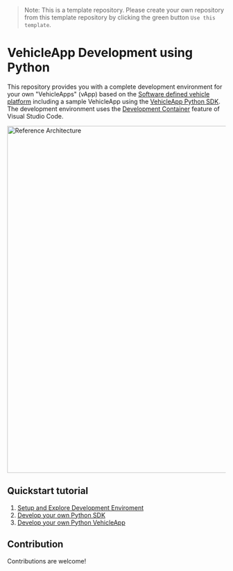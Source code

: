 > Note:
This is a template repository. Please create your own repository from this template repository by clicking the green button `Use this template`.

# VehicleApp Development using Python

This repository provides you with a complete development environment for your own "VehicleApps" (vApp) based on the [Software defined vehicle platform](https://sdv.eclipse.org/) including a sample VehicleApp using the [VehicleApp Python SDK](https://github.com/SoftwareDefinedVehicle/sdv-vehicle-app-python-sdk). The development environment uses the [Development Container](https://code.visualstudio.com/docs/remote/create-dev-container#:~:text=%20Create%20a%20development%20container%20%201%20Path,additional%20software%20in%20your%20dev%20container.%20More%20) feature of Visual Studio Code.

<img src="https://github.com/SoftwareDefinedVehicle/swdc-architecture/blob/472240015f07d82b3aa3b35ce07df36f51e1c3b3/06_designs/pi-4/vehicle-app-python-sdk/assets/vehicle_sdk_pi4.drawio.svg" alt="Reference Architecture" width="800"/>

## Quickstart tutorial
1. [Setup and Explore Development Enviroment](docs/setup_and_explore_development_environment.md)
2. [Develop your own Python SDK](docs/)
3. [Develop your own Python VehicleApp](docs/)

## Contribution
Contributions are welcome!
